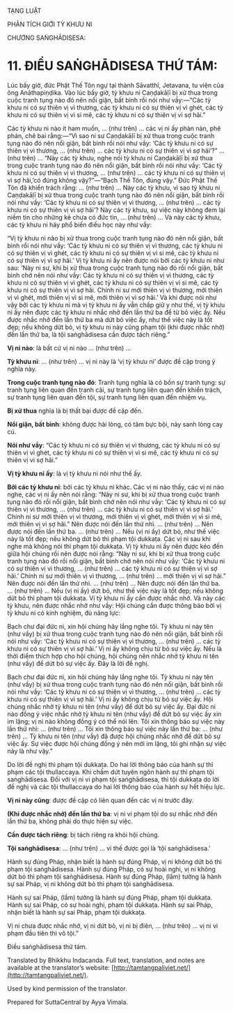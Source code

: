  

TẠNG LUẬT

PHÂN TÍCH GIỚI TỲ KHƯU NI

CHƯƠNG SAṄGHĀDISESA:

# 11\. ĐIỀU SAṄGHĀDISESA THỨ TÁM:

Lúc bấy giờ, đức Phật Thế Tôn ngự tại thành Sāvatthī, Jetavana, tu viện của ông Anāthapiṇḍika. Vào lúc bấy giờ, tỳ khưu ni Caṇḍakāḷī bị xử thua trong cuộc tranh tụng nào đó nên nổi giận, bất bình rồi nói như vầy:—“Các tỳ khưu ni có sự thiên vị vì thương, các tỳ khưu ni có sự thiên vị vì ghét, các tỳ khưu ni có sự thiên vị vì si mê, các tỳ khưu ni có sự thiên vị vì sợ hãi.”

Các tỳ khưu ni nào ít ham muốn, … (như trên) … các vị ni ấy phàn nàn, phê phán, chê bai rằng:—“Vì sao ni sư Caṇḍakāḷī bị xử thua trong cuộc tranh tụng nào đó nên nổi giận, bất bình rồi nói như vầy: ‘Các tỳ khưu ni có sự thiên vị vì thương, … (như trên) … các tỳ khưu ni có sự thiên vị vì sợ hãi’?” … (như trên) … “Này các tỳ khưu, nghe nói tỳ khưu ni Caṇḍakāḷī bị xử thua trong cuộc tranh tụng nào đó nên nổi giận, bất bình rồi nói như vầy: ‘Các tỳ khưu ni có sự thiên vị vì thương, … (như trên) … các tỳ khưu ni có sự thiên vị vì sợ hãi,’có đúng không vậy?”—“Bạch Thế Tôn, đúng vậy.” Đức Phật Thế Tôn đã khiển trách rằng: … (như trên) … Này các tỳ khưu, vì sao tỳ khưu ni Caṇḍakāḷī bị xử thua trong cuộc tranh tụng nào đó nên nổi giận, bất bình rồi nói như vầy: ‘Các tỳ khưu ni có sự thiên vị vì thương, … (như trên) … các tỳ khưu ni có sự thiên vị vì sợ hãi’? Này các tỳ khưu, sự việc này không đem lại niềm tin cho những kẻ chưa có đức tin, … (như trên) … Và này các tỳ khưu, các tỳ khưu ni hãy phổ biến điều học này như vầy:

“Vị tỳ khưu ni nào bị xử thua trong cuộc tranh tụng nào đó nên nổi giận, bất bình rồi nói như vầy: ‘Các tỳ khưu ni có sự thiên vị vì thương, các tỳ khưu ni có sự thiên vị vì ghét, các tỳ khưu ni có sự thiên vị vì si mê, các tỳ khưu ni có sự thiên vị vì sợ hãi.’ Vị tỳ khưu ni ấy nên được nói bởi các tỳ khưu ni như sau: ‘Này ni sư, khi bị xử thua trong cuộc tranh tụng nào đó rồi nổi giận, bất bình chớ nên nói như vầy: Các tỳ khưu ni có sự thiên vị vì thương, các tỳ khưu ni có sự thiên vị vì ghét, các tỳ khưu ni có sự thiên vị vì si mê, các tỳ khưu ni có sự thiên vị vì sợ hãi. Chính ni sư mới thiên vị vì thương, mới thiên vị vì ghét, mới thiên vị vì si mê, mới thiên vị vì sợ hãi.’ Và khi được nói như vậy bởi các tỳ khưu ni mà vị tỳ khưu ni ấy vẫn chấp giữ y như thế, vị tỳ khưu ni ấy nên được các tỳ khưu ni nhắc nhở đến lần thứ ba để từ bỏ việc ấy. Nếu được nhắc nhở đến lần thứ ba mà dứt bỏ việc ấy, như thế việc này là tốt đẹp; nếu không dứt bỏ, vị tỳ khưu ni này cũng phạm tội (khi được nhắc nhở) đến lần thứ ba, là tội saṅghādisesa cần được tách riêng.”

**Vị ni nào**: là bất cứ vị ni nào … (như trên) …

**Tỳ khưu ni**: … (như trên) … vị ni này là ‘vị tỳ khưu ni’ được đề cập trong ý nghĩa này.

**Trong cuộc tranh tụng nào đó**: Tranh tụng nghĩa là có bốn sự tranh tụng: sự tranh tụng liên quan đến tranh cãi, sự tranh tụng liên quan đến khiển trách, sự tranh tụng liên quan đến tội, sự tranh tụng liên quan đến nhiệm vụ.

**Bị xử thua** nghĩa là bị thất bại được đề cập đến.

**Nổi giận, bất bình**: không được hài lòng, có tâm bực bội, nảy sanh lòng cay cú.

**Nói như vầy**: “Các tỳ khưu ni có sự thiên vị vì thương, các tỳ khưu ni có sự thiên vị vì ghét, các tỳ khưu ni có sự thiên vị vì si mê, các tỳ khưu ni có sự thiên vị vì sợ hãi.”

**Vị tỳ khưu ni ấy**: là vị tỳ khưu ni nói như thế ấy.

**Bởi các tỳ khưu ni**: bởi các tỳ khưu ni khác. Các vị ni nào thấy, các vị ni nào nghe, các vị ni ấy nên nói rằng: “Này ni sư, khi bị xử thua trong cuộc tranh tụng nào đó rồi nổi giận, bất bình chớ nên nói như vầy: ‘Các tỳ khưu ni có sự thiên vị vì thương, … (như trên) … các tỳ khưu ni có sự thiên vị vì sợ hãi.’ Chính ni sư mới thiên vị vì thương, mới thiên vị vì ghét, mới thiên vị vì si mê, mới thiên vị vì sợ hãi.” Nên được nói đến lần thứ nhì. … (như trên) … Nên được nói đến lần thứ ba. … (như trên) … Nếu (vị ni ấy) dứt bỏ, như thế việc này là tốt đẹp; nếu không dứt bỏ thì phạm tội dukkaṭa. Các vị ni sau khi nghe mà không nói thì phạm tội dukkaṭa. Vị tỳ khưu ni ấy nên được kéo đến giữa hội chúng rồi nên được nói rằng: “Này ni sư, khi bị xử thua trong cuộc tranh tụng nào đó rồi nổi giận, bất bình chớ nên nói như vầy: ‘Các tỳ khưu ni có sự thiên vị vì thương, … (như trên) … các tỳ khưu ni có sự thiên vị vì sợ hãi.’ Chính ni sư mới thiên vị vì thương, … (như trên) … mới thiên vị vì sợ hãi.” Nên được nói đến lần thứ nhì. … (như trên) … Nên được nói đến lần thứ ba. … (như trên) … Nếu (vị ni ấy) dứt bỏ, như thế việc này là tốt đẹp; nếu không dứt bỏ thì phạm tội dukkaṭa. Vị tỳ khưu ni ấy cần được nhắc nhở. Và này các tỳ khưu, nên được nhắc nhở như vầy: Hội chúng cần được thông báo bởi vị tỳ khưu ni có kinh nghiệm, đủ năng lực:

Bạch chư đại đức ni, xin hội chúng hãy lắng nghe tôi. Tỳ khưu ni này tên (như vầy) bị xử thua trong cuộc tranh tụng nào đó nên nổi giận, bất bình rồi nói như vầy: ‘Các tỳ khưu ni có sự thiên vị vì thương, … (như trên) … các tỳ khưu ni có sự thiên vị vì sợ hãi.’ Vị ni ấy không chịu từ bỏ sự việc ấy. Nếu là thời điểm thích hợp cho hội chúng, hội chúng nên nhắc nhở tỳ khưu ni tên (như vầy) để dứt bỏ sự việc ấy. Đây là lời đề nghị.

Bạch chư đại đức ni, xin hội chúng hãy lắng nghe tôi. Tỳ khưu ni này tên (như vầy) bị xử thua trong cuộc tranh tụng nào đó nên nổi giận, bất bình rồi nói như vầy: ‘Các tỳ khưu ni có sự thiên vị vì thương, … (như trên) … các tỳ khưu ni có sự thiên vị vì sợ hãi.’ Vị ni ấy không chịu từ bỏ sự việc ấy. Hội chúng nhắc nhở tỳ khưu ni tên (như vầy) để dứt bỏ sự việc ấy. Đại đức ni nào đồng ý việc nhắc nhở tỳ khưu ni tên (như vầy) để dứt bỏ sự việc ấy xin im lặng; vị ni nào không đồng ý có thể nói lên. Tôi xin thông báo sự việc này lần thứ nhì: … (như trên) … Tôi xin thông báo sự việc này lần thứ ba: … (như trên) … Tỳ khưu ni tên (như vầy) đã được hội chúng nhắc nhở để dứt bỏ sự việc ấy. Sự việc được hội chúng đồng ý nên mới im lặng, tôi ghi nhận sự việc này là như vậy.”

Do lời đề nghị thì phạm tội dukkaṭa. Do hai lời thông báo của hành sự thì phạm các tội thullaccaya. Khi chấm dứt tuyên ngôn hành sự thì phạm tội saṅghādisesa. Đối với vị ni vi phạm tội saṅghādisesa, thì tội dukkaṭa do lời đề nghị và các tội thullaccaya do hai lời thông báo của hành sự hết hiệu lực.

**Vị ni này cũng**: được đề cập có liên quan đến các vị ni trước đây.

**(Khi được nhắc nhở) đến lần thứ ba**: vị ni vi phạm tội do sự nhắc nhở đến lần thứ ba, không phải do thực hiện sự việc.

**Cần được tách riêng**: bị tách riêng ra khỏi hội chúng.

**Tội saṅghādisesa**: … (như trên) … vì thế được gọi là ‘tội saṅghādisesa.’

Hành sự đúng Pháp, nhận biết là hành sự đúng Pháp, vị ni không dứt bỏ thì phạm tội saṅghādisesa. Hành sự đúng Pháp, có sự hoài nghi, vị ni không dứt bỏ thì phạm tội saṅghādisesa. Hành sự đúng Pháp, (lầm) tưởng là hành sự sai Pháp, vị ni không dứt bỏ thì phạm tội saṅghādisesa.

Hành sự sai Pháp, (lầm) tưởng là hành sự đúng Pháp, phạm tội dukkaṭa. Hành sự sai Pháp, có sự hoài nghi, phạm tội dukkaṭa. Hành sự sai Pháp, nhận biết là hành sự sai Pháp, phạm tội dukkaṭa.

Vị ni chưa được nhắc nhở, vị ni dứt bỏ, vị ni bị điên, … (như trên) … vị ni vi phạm đầu tiên thì vô tội.”

Điều saṅghādisesa thứ tám.

Translated by Bhikkhu Indacanda. Full text, translation, and notes are available at the translator’s website: [http://tamtangpaliviet.net/](http://tamtangpaliviet.net/).

Used by kind permission of the translator.

Prepared for SuttaCentral by Ayya Vimala.